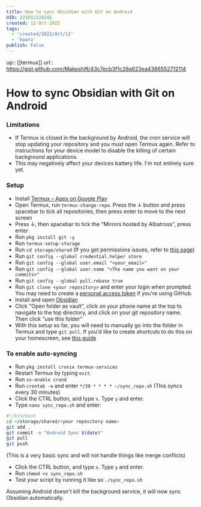 ```yaml
---
title: How to sync Obsidian with Git on Android
UID: 221012220241
created: 12-Oct-2022
tags:
  - 'created/2022/Oct/12'
  - 'howto'
publish: False
---
```

up:: [[termux]]
url:: https://gist.github.com/Makeshift/43c7ecb3f1c28a623ea4386552712114
# How to sync Obsidian with Git on Android

### Limitations

- If Termux is closed in the background by Android, the cron service will stop updating your repository and you must open Termux again. Refer to instructions for your device model to disable the killing of certain background applications.
- This may negatively affect your devices battery life. I'm not entirely sure yet. 

### Setup

- Install [Termux – Apps on Google Play](https://play.google.com/store/apps/details?id=com.termux&hl=en_GB&gl=US)
- Open Termux, run `termux-change-repo`. Press the ↓ button and press spacebar to tick all repositories, then press enter to move to the next screen
- Press ↓, then spacebar to tick the "Mirrors hosted by Albatross", press enter
- Run `pkg install git -y`
- Run `termux-setup-storage`
- Run `cd storage/shared` (If you get permissions issues, refer to [this page](https://wiki.termux.com/wiki/Termux-setup-storage))
- Run `git config --global credential.helper store`
- Run `git config --global user.email "<your_email>"`
- Run `git config --global user.name "<The name you want on your commits>"`
- Run `git config --global pull.rebase true`
- Run `git clone <your repository>` and enter your login when prompted. You may need to create a [personal access token](https://github.com/settings/tokens) if you're using GitHub.
- Install and open [Obsidian](https://play.google.com/store/apps/details?id=md.obsidian&hl=en_GB&gl=US)
- Click "Open folder as vault", click on your phone name at the top to navigate to the top directory, and click on your git repository name. Then click "use this folder"
- With this setup so far, you will need to manually go into the folder in Termux and type `git pull`. If you'd like to create shortcuts to do this on your homescreen, see [this guide](https://renerocks.ai/blog/obsidian-encrypted-github-android/#shortcuts-for-committing-pushing-and-pulling)

### To enable auto-syncing

- Run `pkg install cronie termux-services`
- Restart Termux by typing `exit`.
- Run `sv-enable crond`
- Run `crontab -e` and enter `*/30 * * * * ~/sync_repo.sh` (This syncs every 30 minutes)
- Click the CTRL button, and type `x`. Type `y` and enter.
- Type `nano sync_repo.sh` and enter:

```bash
#!/bin/bash
cd ~/storage/shared/<your repository name>
git add .
git commit -m "Android Sync $(date)"
git pull
git push
```

(This is a very basic sync and will not handle things like merge conflicts)

- Click the CTRL button, and type `x`. Type `y` and enter.
- Run `chmod +x sync_repo.sh`
- Test your script by running it like so `./sync_repo.sh`

Assuming Android doesn't kill the background service, it will now sync Obsidian automatically.